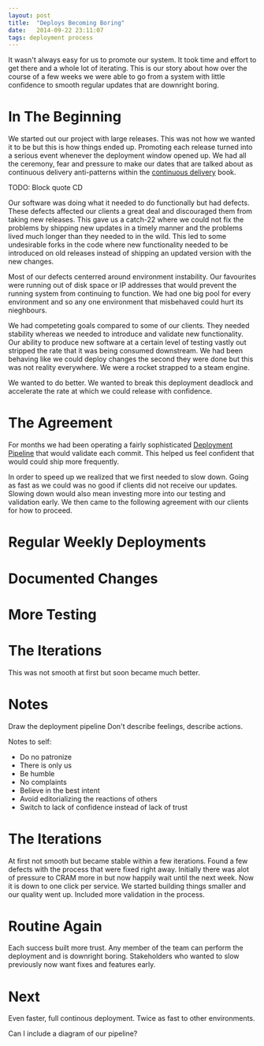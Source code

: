 ```yaml
---
layout: post
title:  "Deploys Becoming Boring"
date:   2014-09-22 23:11:07
tags: deployment process
---
```


It wasn't always easy for us to promote our system. It took time and effort to
get there and a whole lot of iterating. This is our story about how over the
course of a few weeks we were able to go from a system with little confidence
to smooth regular updates that are downright boring.

In The Beginning
=======================================

We started out our project with large releases. This was not how we wanted it
to be but this is how things ended up. Promoting each release turned into a
serious event whenever the deployment window opened up. We had all the
ceremony, fear and pressure to make our dates that are talked about as
continuous delivery anti-patterns within the [continuous delivery][cd] book.

TODO: Block quote CD

Our software was doing what it needed to do functionally but had defects. These
defects affected our clients a great deal and discouraged them from taking new
releases. This gave us a catch-22 where we could not fix the problems by
shipping new updates in a timely manner and the problems lived much longer than
they needed to in the wild. This led to some undesirable forks in the code
where new functionality needed to be introduced on old releases instead of
shipping an updated version with the new changes.

Most of our defects centerred around environment instability. Our favourites
were running out of disk space or IP addresses that would prevent the running
system from continuing to function. We had one big pool for every environment
and so any one environment that misbehaved could hurt its nieghbours.

We had competeting goals compared to some of our clients. They needed stability
whereas we needed to introduce and validate new functionality. Our ability to
produce new software at a certain level of testing vastly out stripped the rate
that it was being consumed downstream. We had been behaving like we could
deploy changes the second they were done but this was not reality everywhere.
We were a rocket strapped to a steam engine.

We wanted to do better. We wanted to break this deployment deadlock and
accelerate the rate at which we could release with confidence.

The Agreement
=======================================

For months we had been operating a fairly sophisticated [Deployment Pipeline][pipeline]
that would validate each commit. This helped us feel confident that would could
ship more frequently.

In order to speed up we realized that we first needed to slow down. Going as
fast as we could was no good if clients did not receive our updates. Slowing
down would also mean investing more into our testing and validation early. We
then came to the following agreement with our clients for how to proceed.

# Regular Weekly Deployments
# Documented Changes
# More Testing

The Iterations
=======================================

This was not smooth at first but soon became much better.

Notes
=======================================

Draw the deployment pipeline
Don't describe feelings, describe actions.

Notes to self:

* Do no patronize
* There is only us
* Be humble
* No complaints
* Believe in the best intent
* Avoid editorializing the reactions of others
* Switch to lack of confidence instead of lack of trust

The Iterations
=======================================

At first not smooth but became stable within a few iterations.
Found a few defects with the process that were fixed right away.
Initially there was alot of pressure to CRAM more in but now happily wait
until the next week.
Now it is down to one click per service.
We started building things smaller and our quality went up.
Included more validation in the process.

Routine Again
=======================================

Each success built more trust.
Any member of the team can perform the deployment and is downright boring.
Stakeholders who wanted to slow previously now want fixes and features early.

Next
=======================================

Even faster, full continous deployment. Twice as fast to other environments.

Can I include a diagram of our pipeline?

[cd]:       http://www.amazon.com/dp/B003YMNVC0/
[pipeline]: http://martinfowler.com/bliki/DeploymentPipeline.html